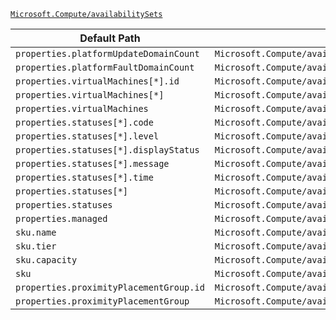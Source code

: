 [`Microsoft.Compute/availabilitySets`](https://docs.microsoft.com/en-us/azure/templates/microsoft.compute/availabilitysets)

| Default Path | Alias |
|---|---|
| `properties.platformUpdateDomainCount` | `Microsoft.Compute/availabilitySets/platformUpdateDomainCount` |
| `properties.platformFaultDomainCount` | `Microsoft.Compute/availabilitySets/platformFaultDomainCount` |
| `properties.virtualMachines[*].id` | `Microsoft.Compute/availabilitySets/virtualMachines[*].id` |
| `properties.virtualMachines[*]` | `Microsoft.Compute/availabilitySets/virtualMachines[*]` |
| `properties.virtualMachines` | `Microsoft.Compute/availabilitySets/virtualMachines` |
| `properties.statuses[*].code` | `Microsoft.Compute/availabilitySets/statuses[*].code` |
| `properties.statuses[*].level` | `Microsoft.Compute/availabilitySets/statuses[*].level` |
| `properties.statuses[*].displayStatus` | `Microsoft.Compute/availabilitySets/statuses[*].displayStatus` |
| `properties.statuses[*].message` | `Microsoft.Compute/availabilitySets/statuses[*].message` |
| `properties.statuses[*].time` | `Microsoft.Compute/availabilitySets/statuses[*].time` |
| `properties.statuses[*]` | `Microsoft.Compute/availabilitySets/statuses[*]` |
| `properties.statuses` | `Microsoft.Compute/availabilitySets/statuses` |
| `properties.managed` | `Microsoft.Compute/availabilitySets/managed` |
| `sku.name` | `Microsoft.Compute/availabilitySets/sku.name` |
| `sku.tier` | `Microsoft.Compute/availabilitySets/sku.tier` |
| `sku.capacity` | `Microsoft.Compute/availabilitySets/sku.capacity` |
| `sku` | `Microsoft.Compute/availabilitySets/sku` |
| `properties.proximityPlacementGroup.id` | `Microsoft.Compute/availabilitySets/proximityPlacementGroup.id` |
| `properties.proximityPlacementGroup` | `Microsoft.Compute/availabilitySets/proximityPlacementGroup` |

